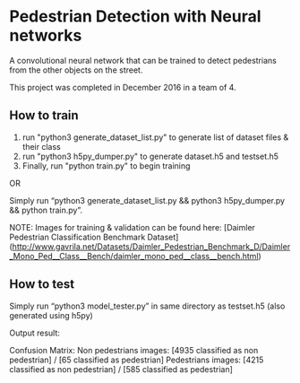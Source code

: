 ﻿# Pedestrian Detection with Neural networks

A convolutional neural network that can be trained to detect pedestrians from the other objects on the street.

This project was completed in December 2016 in a team of 4.

## How to train
1. run "python3 generate_dataset_list.py" to generate list of dataset files & their class
2. run "python3 h5py_dumper.py" to generate dataset.h5 and testset.h5
3. Finally, run "python train.py" to begin training

OR

Simply run “python3 generate_dataset_list.py && python3 h5py_dumper.py && python train.py”.

NOTE: Images for training & validation can be found here: [Daimler Pedestrian Classification Benchmark Dataset] (http://www.gavrila.net/Datasets/Daimler_Pedestrian_Benchmark_D/Daimler_Mono_Ped__Class__Bench/daimler_mono_ped__class__bench.html)

## How to test
Simply run “python3 model_tester.py” in same directory as testset.h5 (also generated using h5py)

Output result:

Confusion Matrix:
Non pedestrians images: [4935 classified as non pedestrian] / [65 classified as pedestrian]
Pedestrians images: [4215 classified as non pedestrian] / [585 classified as pedestrian]

